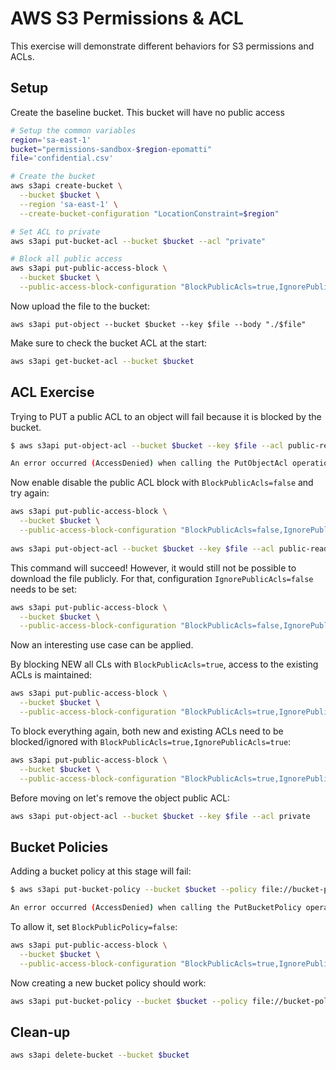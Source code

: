 # AWS S3 Permissions & ACL

This exercise will demonstrate different behaviors for S3 permissions and ACLs.

## Setup

Create the baseline bucket. This bucket will have no public access

```sh
# Setup the common variables
region='sa-east-1'
bucket="permissions-sandbox-$region-epomatti"
file='confidential.csv'

# Create the bucket
aws s3api create-bucket \
  --bucket $bucket \
  --region 'sa-east-1' \
  --create-bucket-configuration "LocationConstraint=$region"

# Set ACL to private
aws s3api put-bucket-acl --bucket $bucket --acl "private"

# Block all public access
aws s3api put-public-access-block \
  --bucket $bucket \
  --public-access-block-configuration "BlockPublicAcls=true,IgnorePublicAcls=true,BlockPublicPolicy=true,RestrictPublicBuckets=true"
```

Now upload the file to the bucket:

```
aws s3api put-object --bucket $bucket --key $file --body "./$file"
```

Make sure to check the bucket ACL at the start:

```sh
aws s3api get-bucket-acl --bucket $bucket
```

## ACL Exercise


Trying to PUT a public ACL to an object will fail because it is blocked by the bucket.

```sh
$ aws s3api put-object-acl --bucket $bucket --key $file --acl public-read

An error occurred (AccessDenied) when calling the PutObjectAcl operation: Access Denied
```

Now enable disable the public ACL block with `BlockPublicAcls=false` and try again:

```sh
aws s3api put-public-access-block \
  --bucket $bucket \
  --public-access-block-configuration "BlockPublicAcls=false,IgnorePublicAcls=true,BlockPublicPolicy=true,RestrictPublicBuckets=true"
  
aws s3api put-object-acl --bucket $bucket --key $file --acl public-read
```

This command will succeed! However, it would still not be possible to download the file publicly. For that, configuration `IgnorePublicAcls=false` needs to be set:

```sh
aws s3api put-public-access-block \
  --bucket $bucket \
  --public-access-block-configuration "BlockPublicAcls=false,IgnorePublicAcls=false,BlockPublicPolicy=true,RestrictPublicBuckets=true"
```

Now an interesting use case can be applied.

By blocking NEW all CLs with `BlockPublicAcls=true`, access to the existing ACLs is maintained:

```sh
aws s3api put-public-access-block \
  --bucket $bucket \
  --public-access-block-configuration "BlockPublicAcls=true,IgnorePublicAcls=false,BlockPublicPolicy=true,RestrictPublicBuckets=true"
```

To block everything again, both new and existing ACLs need to be blocked/ignored with `BlockPublicAcls=true,IgnorePublicAcls=true`:

```sh
aws s3api put-public-access-block \
  --bucket $bucket \
  --public-access-block-configuration "BlockPublicAcls=true,IgnorePublicAcls=true,BlockPublicPolicy=true,RestrictPublicBuckets=true"
```

Before moving on let's remove the object public ACL:

```sh
aws s3api put-object-acl --bucket $bucket --key $file --acl private
```

## Bucket Policies

Adding a bucket policy at this stage will fail:

```sh
$ aws s3api put-bucket-policy --bucket $bucket --policy file://bucket-policy.json

An error occurred (AccessDenied) when calling the PutBucketPolicy operation: Access Denied
```

To allow it, set `BlockPublicPolicy=false`:

```sh
aws s3api put-public-access-block \
  --bucket $bucket \
  --public-access-block-configuration "BlockPublicAcls=true,IgnorePublicAcls=true,BlockPublicPolicy=false,RestrictPublicBuckets=true"
```

Now creating a new bucket policy should work:

```sh
aws s3api put-bucket-policy --bucket $bucket --policy file://bucket-policy.json
```

## Clean-up

```sh
aws s3api delete-bucket --bucket $bucket
```